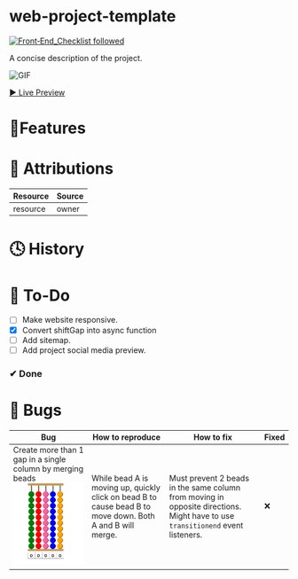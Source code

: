 # web-project-template
[![Front‑End_Checklist followed](https://img.shields.io/badge/Front‑End_Checklist-followed-brightgreen.svg)](https://github.com/thedaviddias/Front-End-Checklist/)


A concise description of the project.

![GIF](gifs/gif1.gif)

[▶ Live Preview]()

# 🚀Features


# 📌 Attributions
Resource | Source
---|---
resource| owner

# 🕓 History

# 🔨 To-Do
- [ ] Make website responsive.
- [x] Convert shiftGap into async function
- [ ] Add sitemap.
- [ ] Add project social media preview.

### ✔ Done

# 🐛 Bugs
Bug | How to reproduce | How to fix | Fixed
---|---|---|---|
Create more than 1 gap in a single column by merging beads ![](assets/beadglitch.gif)| While bead A is moving up, quickly click on bead B to cause bead B to move down. Both A and  B will merge. | Must prevent 2 beads in the same column from moving in opposite directions.  Might have to use `transitionend` event listeners.|❌